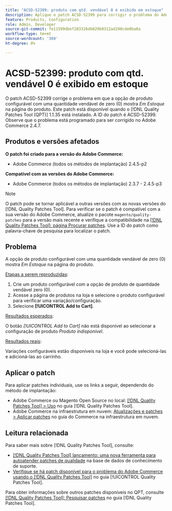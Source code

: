 ```yaml
---
title: "ACSD-52399: produto com qtd. vendável 0 é exibido em estoque"
description: Aplique o patch ACSD-52399 para corrigir o problema do Adobe Commerce em que a opção de produto configurável com quantidade comerciável de 0 mostra *Em estoque* na página do produto.
feature: Products, Configuration
role: Admin, Developer
source-git-commit: fe11599dbef283326db029b0312ad290cde0ba0a
workflow-type: tm+mt
source-wordcount: '369'
ht-degree: 0%

---
```


# ACSD-52399: produto com qtd. vendável 0 é exibido em estoque

O patch ACSD-52399 corrige o problema em que a opção de produto configurável com uma quantidade vendável de zero (0) mostra *Em Estoque* na página do produto. Este patch está disponível quando o [!DNL Quality Patches Tool (QPT)] 1.1.35 está instalado. A ID do patch é ACSD-52399. Observe que o problema está programado para ser corrigido no Adobe Commerce 2.4.7.

## Produtos e versões afetados

**O patch foi criado para a versão do Adobe Commerce:**

* Adobe Commerce (todos os métodos de implantação) 2.4.5-p2

**Compatível com as versões do Adobe Commerce:**

* Adobe Commerce (todos os métodos de implantação) 2.3.7 - 2.4.5-p3

>[!NOTE]
>
>O patch pode se tornar aplicável a outras versões com as novas versões do [!DNL Quality Patches Tool]. Para verificar se o patch é compatível com a sua versão do Adobe Commerce, atualize o pacote `magento/quality-patches` para a versão mais recente e verifique a compatibilidade na [[!DNL Quality Patches Tool]: página Procurar patches](https://experienceleague.adobe.com/tools/commerce-quality-patches/index.html). Use a ID do patch como palavra-chave de pesquisa para localizar o patch.

## Problema

A opção de produto configurável com uma quantidade vendável de zero (0) mostra *Em Estoque* na página do produto.

<u>Etapas a serem reproduzidas</u>:

1. Crie um produto configurável com a opção de produto de quantidade vendável zero (0).
1. Acesse a página de produtos na loja e selecione o produto configurável para verificar uma variação/configuração.
1. Selecione **[!UICONTROL Add to Cart]**.

<u>Resultados esperados</u>:

O botão *[!UICONTROL Add to Cart]* não está disponível ao selecionar a configuração de produto *Produto indisponível*.

<u>Resultados reais</u>:

Variações configuráveis estão disponíveis na loja e você pode selecioná-las e adicioná-las ao carrinho.

## Aplicar o patch

Para aplicar patches individuais, use os links a seguir, dependendo do método de implantação:

* Adobe Commerce ou Magento Open Source no local: [[!DNL Quality Patches Tool] > Uso](/help/tools/quality-patches-tool/usage.md) no guia [!DNL Quality Patches Tool].
* Adobe Commerce na infraestrutura em nuvem: [Atualizações e patches > Aplicar patches](https://experienceleague.adobe.com/docs/commerce-cloud-service/user-guide/develop/upgrade/apply-patches.html) no guia do Commerce na infraestrutura em nuvem.

## Leitura relacionada

Para saber mais sobre [!DNL Quality Patches Tool], consulte:

* [[!DNL Quality Patches Tool] lançamento: uma nova ferramenta para autoatender patches de qualidade](https://experienceleague.adobe.com/en/docs/commerce-knowledge-base/kb/announcements/commerce-announcements/magento-quality-patches-released-new-tool-to-self-serve-quality-patches) na base de dados de conhecimento de suporte.
* [Verifique se há patch disponível para o problema do Adobe Commerce usando o  [!DNL Quality Patches Tool]](/help/tools/quality-patches-tool/patches-available-in-qpt/check-patch-for-magento-issue-with-magento-quality-patches.md) no guia [!UICONTROL Quality Patches Tool].


Para obter informações sobre outros patches disponíveis no QPT, consulte [[!DNL Quality Patches Tool]: Pesquisar patches](https://experienceleague.adobe.com/tools/commerce-quality-patches/index.html) no guia [!DNL Quality Patches Tool].
